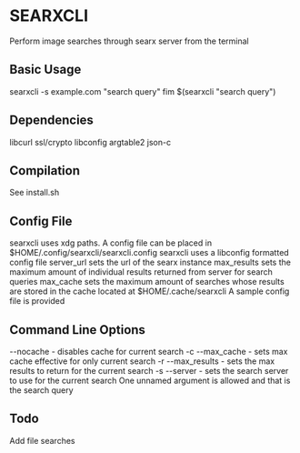 # SEARXCLI
Perform image searches through searx server from the terminal

## Basic Usage
searxcli -s example.com "search query"
fim $(searxcli "search query")

## Dependencies
libcurl
ssl/crypto
libconfig
argtable2
json-c

## Compilation
See install.sh

## Config File
searxcli uses xdg paths. A config file can be placed in $HOME/.config/searxcli/searxcli.config
searxcli uses a libconfig formatted config file
server_url sets the url of the searx instance
max_results sets the maximum amount of individual results returned from server for search queries
max_cache sets the maximum amount of searches whose results are stored in the cache located at $HOME/.cache/searxcli
A sample config file is provided

## Command Line Options
--nocache - disables cache for current search
-c --max_cache - sets max cache effective for only current search
-r --max_results - sets the max results to return for the current search
-s --server - sets the search server to use for the current search
One unnamed argument is allowed and that is the search query

## Todo
Add file searches
